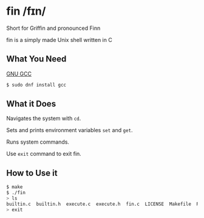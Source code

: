 # fin /fɪn/

Short for Griffin and pronounced Finn

fin is a simply made Unix shell written in C

## What You Need

[GNU GCC](http://gcc.gnu.org/)

```bash
$ sudo dnf install gcc
```

## What it Does

Navigates the system with `cd`.

Sets and prints environment variables `set` and `get`.

Runs system commands.

Use `exit` command to exit fin.

## How to Use it

```sh
$ make
$ ./fin
> ls
builtin.c  builtin.h  execute.c  execute.h  fin.c  LICENSE  Makefile  README.md  str.h
> exit
```
